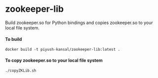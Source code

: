 # zookeeper-lib
Build zookeeper.so for Python bindings and copies zookeeper.so to your local file system.

#### To build
~~~~~~~~~~~~~~~~~~~~~~~~~~~~~~~~~~~~~~~~~~~~~~~~~~~~
docker build -t piyush-kansal/zookeeper-lib:latest .
~~~~~~~~~~~~~~~~~~~~~~~~~~~~~~~~~~~~~~~~~~~~~~~~~~~~

#### To copy zookeeper.so to your local file system
~~~~~~~~~~~~~~
./copyZKLib.sh
~~~~~~~~~~~~~~
